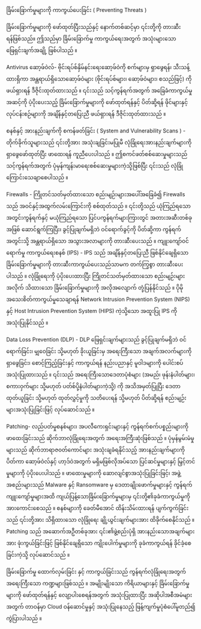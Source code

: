 ခြိမ်းခြောက်မှုများကို ကာကွယ်ပေးခြင်း ( Preventing Threats )

ခြိမ်းခြောက်မှုများကို ဖော်ထုတ်ပြီးသည်နှင့် နောက်တစ်ဆင့်မှာ ၎င်းတို့ကို တားဆီးရန်ဖြစ်သည်။ ဤသည်မှာ ခြိမ်းခြောက်မှု ကာကွယ်ရေးအတွက် အသုံးများသော ဖြေရှင်းချက်အချို့ ဖြစ်ပါသည် ။

Antivirus ဆော့ဖ်ဝဲလ်- ဗိုင်းရပ်စ်နှိမ်နင်းရေးဆော့ဖ်ဝဲကို စက်များမှ ရှာဖွေရန်၊ သီးသန့်ထားရှိကာ အန္တရာယ်ရှိသောဆော့ဖ်ဝဲများ (ဗိုင်းရပ်စ်များ၊ ဆော့ဖ်ဝဲများ၊ စသည်ဖြင့်) ကို ဖယ်ရှားရန် ဒီဇိုင်းထုတ်ထားသည် ။ ၎င်းသည် သင့်ကွန်ရက်အတွက် အခြေခံကာကွယ်မှုအဆင့်ကို ပံ့ပိုးပေးသည့် ခြိမ်းခြောက်မှုများကို ဖော်ထုတ်ရန်နှင့် ပိတ်ဆို့ရန် ဖိုင်များနှင့် လုပ်ငန်းစဉ်များကို အချိန်နှင့်တပြေးညီ ဖယ်ရှားရန် ဒီဇိုင်းထုတ်ထားသည် ။

စနစ်နှင့် အားနည်းချက်ကို စကန်ဖတ်ခြင်း ( System and Vulnerability Scans ) - တိုက်ခိုက်သူများသည် ၎င်းတို့အား အသုံးချခြင်းမပြုမီ လုံခြုံရေးအားနည်းချက်များကို ရှာဖွေဖော်ထုတ်ပြီး ဖာထေးရန် ကူညီပေးပါသည် ။ ဤစကင်ဖတ်စစ်ဆေးမှုများသည် သင့်ကွန်ရက်အတွက် ပုံမှန်ကျန်းမာရေးစစ်ဆေးမှုများကဲ့သို့ဖြစ်ပြီး ၎င်းသည် လုံခြုံကြောင်းသေချာစေပါသည် ။

Firewalls - ကြိုတင်သတ်မှတ်ထားသော စည်းမျဉ်းများအပေါ်အခြေခံ၍ Firewalls သည် အဝင်နှင့်အထွက်လမ်းကြောင်းကို စစ်ထုတ်သည် ။ ၎င်းတို့သည် ယုံကြည်ရသော အတွင်းကွန်ရက်နှင့် မယုံကြည်ရသော ပြင်ပကွန်ရက်များကြားတွင် အတားအဆီးတစ်ခုအဖြစ် ဆောင်ရွက်ကြပြီး၊ ခွင့်ပြုချက်မရှိဘဲ ဝင်ရောက်ခွင့်ကို ပိတ်ဆို့ကာ ကွန်ရက်အတွင်းသို့ အန္တရာယ်ရှိသော အသွားအလာများကို တားဆီးပေးသည် ။
ကျူးကျော်ဝင်ရောက်မှု ကာကွယ်ရေးစနစ် (IPS) - IPS သည် အချိန်နှင့်တပြေးညီ ဖြစ်နိုင်ချေရှိသော ခြိမ်းခြောက်မှုများကို တားဆီးကာကွယ်ပေးသည်သာမက တက်ကြွစွာ တားဆီးပေးပါသည် ။ လုံခြုံရေးကို ပံ့ပိုးပေးထားပြီး ကြိုတင်သတ်မှတ်ထားသော စည်းမျဉ်းများအလိုက် သိထားသော ခြိမ်းခြောက်မှုများကို အလိုအလျောက် တုံ့ပြန်နိုင်သည် ။ ပိုမိုအသေးစိတ်ကာကွယ်မှုသေချာရန် Network Intrusion Prevention System (NIPS) နှင့် Host Intrusion Prevention System (HIPS) ကဲ့သို့သော အထူးပြု IPS ကို အသုံးပြုနိုင်သည် ။

Data Loss Prevention (DLP) - DLP ဖြေရှင်းချက်များသည် ခွင့်ပြုချက်မရှိဘဲ ဝင်ရောက်ခြင်း၊ မျှဝေခြင်း သို့မဟုတ် ခိုးယူခြင်းမှ အရေးကြီးသော အချက်အလက်များကို ရှာဖွေခြင်း၊ စောင့်ကြည့်ခြင်းနှင့် ကာကွယ်ရန် နည်းပညာနှင့် မူဝါဒများကို ပေါင်းစပ်အသုံးပြုထားသည် ။ ၎င်းသည် အရေးကြီးသောဒေတာပုံစံများ (အမည်၊ ဖုန်းနံပါတ်များ၊ စကားဝှက်များ သို့မဟုတ် ပတ်စ်ပို့နံပါတ်များကဲ့သို့) ကို အသိအမှတ်ပြုပြီး ဒေတာထုတ်ယူခြင်း သို့မဟုတ် ထုတ်လွှင့်မှုကို သတိပေးရန် သို့မဟုတ် ပိတ်ဆို့ရန် စည်းမျဉ်းများအသုံးပြုခြင်းဖြင့် လုပ်ဆောင်သည် ။

Patching- လည်ပတ်မှုစနစ်များ၊ အပလီကေးရှင်းများနှင့် ကွန်ရက်စက်ပစ္စည်းများကို ဖာထေးခြင်းသည် ဆိုက်ဘာလုံခြုံရေးအတွက် အရေးအကြီးဆုံးဖြစ်သည် ။ ပုံမှန်မွမ်းမံမှုများသည် ဆိုက်ဘာရာဇ၀တ်ကောင်များ အသုံးချခံရနိုင်သည့် အားနည်းချက်များကို ပိတ်ကာ ဆော့ဖ်ဝဲလ်နှင့် ဟာ့ဒ်ဝဲအတွက် မရှိမဖြစ်လိုအပ်သော ပြင်ဆင်မှုများနှင့် မြှင့်တင်မှုများကို ပံ့ပိုးပေးပါသည် ။ ဖာထေးမှုများကို ဆောလျင်စွာအသုံးပြုခြင်းဖြင့်၊ အဖွဲ့အစည်းများသည် Malware နှင့် Ransomware မှ ဒေတာချိုးဖောက်မှုများနှင့် ကွန်ရက်ကျူးကျော်မှုများအထိ ကျယ်ပြန့်သောခြိမ်းခြောက်မှုများမှ ၎င်းတို့၏ခုခံကာကွယ်မှုကို အားကောင်းစေသည် ။ စနစ်များကို ခေတ်မီအောင် ထိန်းသိမ်းထားရန် ပျက်ကွက်ခြင်းသည် ၎င်းတို့အား သိရှိထားသော လုံခြုံရေး ချို့ယွင်းချက်များအား ထိခိုက်စေနိုင်သည် ။ Patching သည် အဆောက်အဦတစ်ခုအား ၎င်း၏ဖွဲ့စည်းပုံရှိ အားနည်းသောအချက်များအား ဖုံးကွယ်ခြင်းဖြင့် ဖြစ်နိုင်ချေရှိသော ကျိုးပေါက်မှုများကို ခုခံကာကွယ်ရန် ခိုင်ခံ့စေခြင်းကဲ့သို့ လုပ်ဆောင်သည် ။


ခြိမ်းခြောက်မှု ထောက်လှမ်းခြင်း နှင့် ကာကွယ်ခြင်းသည် ကွန်ရက်လုံခြုံရေးအတွက် အရေးကြီးသော ကဏ္ဍများဖြစ်သည် ။ အမျိုးမျိုးသော ကိရိယာများနှင့် ခြိမ်းခြောက်မှုများကို ဖော်ထုတ်ရန်နှင့် လျော့ပါးစေရန်အတွက် အသုံးပြုထားပြီး အဆိုပါအစီအမံများအတွက် တာဝန်မှာ Cloud ဝန်ဆောင်မှုနှင့် အသုံးပြုနေသည့် ဖြန့်ကျက်မှုပုံစံပေါ်မူတည်၍ ကွဲပြားပါသည် ။
